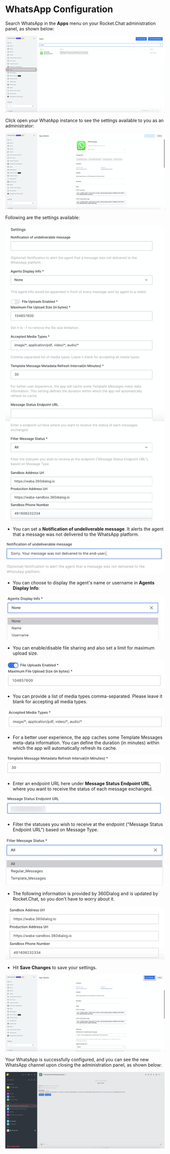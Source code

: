 # WhatsApp Configuration

Search WhatsApp in the **Apps** menu on your Rocket.Chat administration panel, as shown below:

![](../../../../.gitbook/assets/image%20%28401%29.png)

Click open your WhatApp instance to see the settings available to you as an administrator:‌

![](../../../../.gitbook/assets/image%20%28430%29.png)

Following are the settings available:‌

![](../../../../.gitbook/assets/image%20%28434%29.png)

* You can set a **Notification of undeliverable message**. It alerts the agent that a message was not delivered to the WhatsApp platform.

![](../../../../.gitbook/assets/image%20%28433%29.png)

* You can choose to display the agent's name or username in **Agents Display Info**:

![](../../../../.gitbook/assets/image%20%28432%29.png)

* You can enable/disable file sharing and also set a limit for maximum upload size.

![](../../../../.gitbook/assets/image%20%28438%29.png)

* You can provide a list of media types comma-separated. Please leave it blank for accepting all media types.

![](../../../../.gitbook/assets/image%20%28437%29.png)

* For a better user experience, the app caches some Template Messages meta-data information. You can define the duration \(in minutes\) within which the app will automatically refresh its cache.

![](../../../../.gitbook/assets/image%20%28428%29.png)

* Enter an endpoint URL here under **Message Status Endpoint URL**, where you want to receive the status of each message exchanged.

![](../../../../.gitbook/assets/image%20%28440%29.png)

* Filter the statuses you wish to receive at the endpoint \("Message Status Endpoint URL"\) based on Message Type.

![](../../../../.gitbook/assets/image%20%28429%29.png)

* The following information is provided by 360Dialog and is updated by Rocket.Chat, so you don't have to worry about it. 

![](../../../../.gitbook/assets/image%20%28431%29.png)

* Hit **Save Changes** to save your settings.

![](../../../../.gitbook/assets/image%20%28435%29.png)

‌Your WhatsApp is successfully configured, and you can see the new WhatsApp channel upon closing the administration panel, as shown below:

![](../../../../.gitbook/assets/image%20%28436%29.png)

